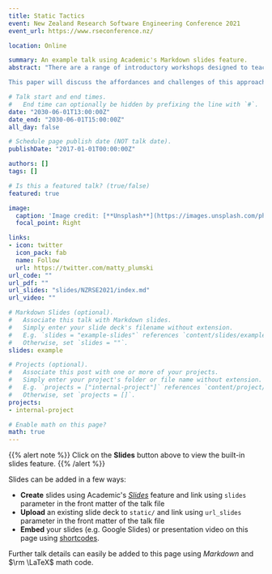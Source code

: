 ```yaml
---
title: Static Tactics 
event: New Zealand Research Software Engineering Conference 2021
event_url: https://www.rseconference.nz/

location: Online

summary: An example talk using Academic's Markdown slides feature.
abstract: "There are a range of introductory workshops designed to teach digital research skills, notably those provided by the Carpentries. But although frequently pitched at novices, for some, particularly those from humanities and social science backgrounds, concepts taught in these workshops – such as version control with git – can be tricky to grasp. As a complement or precursor to Carpentries-style workshops, static website workshops in which attendees design and publish a git-based, academic portfolio website, provide an immediate, accessible and enjoyable experience. Through an incremental, scaffolded lesson structure, attendees learn about version control, git and GitHub/Lab, text editors, web protocols and styling (markdown, CSS and HTML), and configuration files (yml). 

This paper will discuss the affordances and challenges of this approach, with feedback from attendees at four seprate workshops over the past year. It will address the differences between online and face-to-face delivery; discuss how different experience levels are catered for; outline how Carpentries strategies and pedagogy can be adopted (and departed from); and, most importantly, explain how these workshops develop capability for a wider range of academics to utilise tools such as git, and thus prime them for interdiscplinary collaboration and better utilisation of research computing resources.."

# Talk start and end times.
#   End time can optionally be hidden by prefixing the line with `#`.
date: "2030-06-01T13:00:00Z"
date_end: "2030-06-01T15:00:00Z"
all_day: false

# Schedule page publish date (NOT talk date).
publishDate: "2017-01-01T00:00:00Z"

authors: []
tags: []

# Is this a featured talk? (true/false)
featured: true

image:
  caption: 'Image credit: [**Unsplash**](https://images.unsplash.com/photo-1487058792275-0ad4aaf24ca7?ixid=MnwxMjA3fDB8MHxwaG90by1wYWdlfHx8fGVufDB8fHx8&ixlib=rb-1.2.1&auto=format&fit=crop&w=1050&q=80)'
  focal_point: Right

links:
- icon: twitter
  icon_pack: fab
  name: Follow
  url: https://twitter.com/matty_plumski
url_code: ""
url_pdf: ""
url_slides: "slides/NZRSE2021/index.md"
url_video: ""

# Markdown Slides (optional).
#   Associate this talk with Markdown slides.
#   Simply enter your slide deck's filename without extension.
#   E.g. `slides = "example-slides"` references `content/slides/example-slides.md`.
#   Otherwise, set `slides = ""`.
slides: example

# Projects (optional).
#   Associate this post with one or more of your projects.
#   Simply enter your project's folder or file name without extension.
#   E.g. `projects = ["internal-project"]` references `content/project/deep-learning/index.md`.
#   Otherwise, set `projects = []`.
projects:
- internal-project

# Enable math on this page?
math: true
---
```


{{% alert note %}}
Click on the **Slides** button above to view the built-in slides feature.
{{% /alert %}}

Slides can be added in a few ways:

- **Create** slides using Academic's [*Slides*](https://sourcethemes.com/academic/docs/managing-content/#create-slides) feature and link using `slides` parameter in the front matter of the talk file
- **Upload** an existing slide deck to `static/` and link using `url_slides` parameter in the front matter of the talk file
- **Embed** your slides (e.g. Google Slides) or presentation video on this page using [shortcodes](https://sourcethemes.com/academic/docs/writing-markdown-latex/).

Further talk details can easily be added to this page using *Markdown* and $\rm \LaTeX$ math code.
